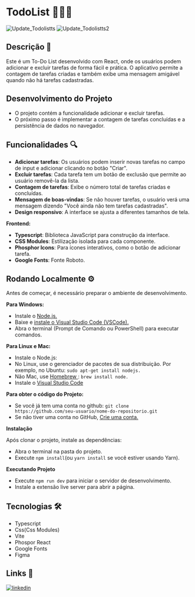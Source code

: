 # TodoList 🧑🏼‍💻

![Update_Todolistts](https://github.com/user-attachments/assets/f45db69e-99c9-4e12-832e-b10313eda589)
![Update_Todolistts2](https://github.com/user-attachments/assets/53ece72b-7f48-41ec-bfc8-bf0d6fe95ee7)







## Descrição 📎

Este é um To-Do List desenvolvido com React, onde os usuários podem adicionar e excluir tarefas de forma fácil e prática. O aplicativo permite a contagem de tarefas criadas e também exibe uma mensagem amigável quando não há tarefas cadastradas.

## Desenvolvimento do Projeto

- O projeto contém a funcionalidade adicionar e excluir tarefas.
- O próximo passo é implementar a contagem de tarefas concluídas e a persistência de dados no navegador.

## Funcionalidades 🔍
- **Adicionar tarefas**: Os usuários podem inserir novas tarefas no campo de input e adicionar clicando no botão "Criar".
- **Excluir tarefas**: Cada tarefa tem um botão de exclusão que permite ao usuário removê-la da lista.
- **Contagem de tarefas**: Exibe o número total de tarefas criadas e concluídas.
- **Mensagem de boas-vindas**: Se não houver tarefas, o usuário verá uma mensagem dizendo "Você ainda não tem tarefas cadastradas".
- **Design responsivo**: A interface se ajusta a diferentes tamanhos de tela.

**Frontend:**
- **Typescript**: Biblioteca JavaScript para construção da interface.
- **CSS Modules**: Estilização isolada para cada componente.
- **Phosphor Icons**: Para ícones interativos, como o botão de adicionar tarefa.
- **Google Fonts**: Fonte Roboto.
  
## Rodando Localmente ⚙️

Antes de começar, é necessário preparar o ambiente de desenvolvimento.

**Para Windows:**
- Instale o [Node.js.](https://nodejs.org/en)
- Baixe e [instale o Visual Studio Code (VSCode).](https://code.visualstudio.com/)
- Abra o terminal (Prompt de Comando ou PowerShell) para executar comandos.

**Para Linux e Mac:**
- Instale o Node.js:
- No Linux, use o gerenciador de pacotes de sua distribuição. Por exemplo, no Ubuntu: ```sudo apt-get install nodejs.```
- Não Mac, use [Homebrew ](https://brew.sh/): ```brew install node.```
- Instale o [Visual Studio Code](https://code.visualstudio.com/)

**Para obter o código do Projeto:**
- Se você já tem uma conta no github: ```git clone https://github.com/seu-usuario/nome-do-repositorio.git```
- Se não tiver uma conta no GitHub, [Crie uma conta.](https://github.com/)

**Instalação**

Após clonar o projeto, instale as dependências:
- Abra o terminal na pasta do projeto.
- Execute ```npm install```(ou ```yarn install``` se você estiver usando Yarn).

**Executando Projeto**

- Execute ```npm run dev``` para iniciar o servidor de desenvolvimento.
- Instale a extensão live server para abrir a página.

## Tecnologias 🛠️

- Typescript
- Css(Css Modules)
- Vite
- Phospor React
- Google Fonts
- Figma

## Links 🔗 
[![linkedin](https://img.shields.io/badge/linkedin-0A66C2?style=for-the-badge&logo=linkedin&logoColor=white)](https://www.linkedin.com/in/jefferson-silva-2258ab230/)
